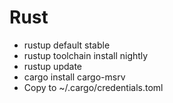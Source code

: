 # Rust

- rustup default stable
- rustup toolchain install nightly
- rustup update
- cargo install cargo-msrv
- Copy to ~/.cargo/credentials.toml
